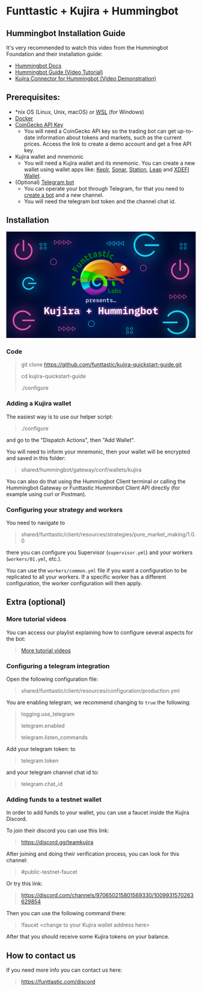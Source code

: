 # Funttastic + Kujira + Hummingbot

## Hummingbot Installation Guide

It's very recommended to watch this video from the Hummingbot Foundation and their installation guide:

- <a href="https://docs.hummingbot.org/installation/" target="_blank">Hummingbot Docs</a>
- <a href="https://www.youtube.com/watch?v=t3Su_F_SY_0" target="_blank">Hummingbot Guide (Video Tutorial)</a>
- <a href="https://www.youtube.com/watch?v=NubBPj3N0RE" target="_blank">Kujira Connector for Hummingbot (Video Demonstration)</a>

## Prerequisites:

- \*nix OS (Linux, Unix, macOS) or <a href="https://learn.microsoft.com/en-us/windows/wsl/install" target="_blank">WSL</a> (for Windows)
- <a href="https://docs.docker.com/engine/install/" target="_blank">Docker</a>
- <a href="https://www.coingecko.com/en/api/pricing" target="_blank">CoinGecko API Key</a>
  - You will need a CoinGecko API key so the trading bot can get up-to-date information about tokens and markets, such as the current prices. Access the link to create a demo account and get a free API key.
- Kujira wallet and mnemonic
  - You will need a Kujira wallet and its mnemonic. You can create a new wallet using wallet apps like: <a href="https://www.keplr.app/download" target="_blank">Keplr</a>, <a href="https://sonar.kujira.network/" target="_blank">Sonar</a>, <a href="https://setup-station.terra.money/" target="_blank">Station</a>, <a href="https://www.leapwallet.io/download" target="_blank">Leap</a> and <a href="https://www.xdefi.io/" target="_blank">XDEFI Wallet</a>.
- (Optional) <a href="https://core.telegram.org/bots/features#botfather" target="_blank">Telegram bot</a>
  - You can operate your bot through Telegram, for that you need to <a href="https://core.telegram.org/bots/features#botfather" target="_blank">create a bot</a> and a new channel.
  - You will need the telegram bot token and the channel chat id.

## Installation

<img src="assets/images/Funttastic_Kujira_Hummingbot.png">

### Code

> git clone <a href="https://github.com/funttastic/kujira-quickstart-guide.git" target="_blank">https://github.com/funttastic/kujira-quickstart-guide.git</a>
>
> cd kujira-quickstart-guide
>
> ./configure

### Adding a Kujira wallet

The easiest way is to use our helper script:

> ./configure

and go to the "Dispatch Actions", then "Add Wallet".

You will need to inform your mnemonic, then your wallet will be encrypted and saved in this folder:

> shared/hummingbot/gateway/conf/wallets/kujira

You can also do that using the Hummingbot Client terminal or calling the Hummingbot Gateway or Funttastic Humminbot Client API directly
(for example using curl or Postman).

### Configuring your strategy and workers

You need to navigate to

> shared/funttastic/client/resources/strategies/pure_market_making/1.0.0

there you can configure you Supervisor (`supervisor.yml`) and your workers (`workers/01.yml`, etc.).

You can use the `workers/common.yml` file if you want a configuration to be replicated to all your workers.
If a specific worker has a different configuration, the worker configuration will then apply.

## Extra (optional)

### More tutorial videos

You can access our playlist explaining how to configure several aspects for the bot:

> <a href="https://www.youtube.com/playlist?list=PLmJF3KyUOI1zgFBoQ0AzP9kt40Vjk2srp" target="_blank">More tutorial videos</a>

### Configuring a telegram integration

Open the following configuration file:

> shared/funttastic/client/resources/configuration/production.yml

You are enabling telegram, we recommend changing to `true` the following:

> logging.use_telegram
>
> telegram.enabled
>
> telegram.listen_commands

Add your telegram token: to

> telegram.token

and your telegram channel chat id to:

> telegram.chat_id

### Adding funds to a testnet wallet

In order to add funds to your wallet, you can use a faucet inside the Kujira Discord.

To join their discord you can use this link:

> <a href="https://discord.gg/teamkujira" target="_blank">https://discord.gg/teamkujira</a>

After joining and doing their verification process, you can look for this channel:

> #public-testnet-faucet

Or try this link:

> <a href="https://discord.com/channels/970650215801569330/1009931570263629854" target="_blank">https://discord.com/channels/970650215801569330/1009931570263629854</a>

Then you can use the following command there:

> !faucet &lt;change to your Kujira wallet address here&gt;

After that you should receive some Kujira tokens on your balance.

## How to contact us

If you need more info you can contact us here:

> <a href="https://funttastic.com/discord" target="_blank">https://funttastic.com/discord</a>
